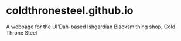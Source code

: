 # coldthronesteel.github.io
A webpage for the Ul'Dah-based Ishgardian Blacksmithing shop, Cold Throne Steel
